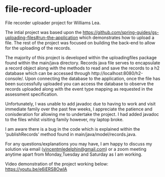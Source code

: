 # file-record-uploader
File recorder uploader project for Williams Lea.

The intial project was based upon the https://github.com/spring-guides/gs-uploading-files#run-the-application which demonstrates how to upload a file. The rest of the
project was focused on building the back-end to allow for the uploading of the records.

The majority of this project is developed within the uploadingfiles package found within the main/java directory. Records java file serves to encapsulate a record
object along with the methods to read and save the records to a h2 database which can be accessed through http://localhost:8080/h2-console/.
Upon connecting the database to the application, once the file has been successfully uploaded you can access the database to observe the records uploaded along 
with the event type mapping as requested in the assessment specification.

Unfortunately, I was unable to add javadoc due to having to work and visit immediate family over the past few weeks, I appreciate the patience and conisderation 
for allowing me to undertake the project. I had added javadoc to the files whilst visiting family however, my laptop broke.

I am aware there is a bug in the code which is explained within the 'publishRecords' method found in main/java/model/records.java.

For any questions/explanations you may have, I am happy to discuss my solution via email (vincentmledelphin@gmail.com) or a zoom meeting anytime apart from Monday,Tuesday and Saturday as I am working.

Video demonstration of the project working below:
https://youtu.be/e6iERS8OwlA
